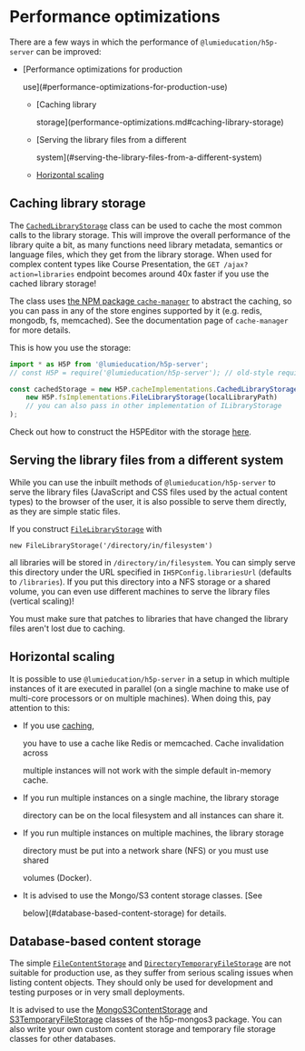 # Performance optimizations

There are a few ways in which the performance of `@lumieducation/h5p-server` can be improved:

* \[Performance optimizations for production

  use\]\(\#performance-optimizations-for-production-use\)

  * \[Caching library

    storage\]\(performance-optimizations.md\#caching-library-storage\)

  * \[Serving the library files from a different

    system\]\(\#serving-the-library-files-from-a-different-system\)

  * [Horizontal scaling](performance-optimizations.md#horizontal-scaling)

## Caching library storage

The [`CachedLibraryStorage`](https://github.com/Lumieducation/H5P-Nodejs-library/tree/56e0dbf70c9665c46f0c5912b55d593c0e642763/packages/h5p-server/implementation/cache/CachedLibraryStorage.ts) class can be used to cache the most common calls to the library storage. This will improve the overall performance of the library quite a bit, as many functions need library metadata, semantics or language files, which they get from the library storage. When used for complex content types like Course Presentation, the `GET /ajax?action=libraries` endpoint becomes around 40x faster if you use the cached library storage!

The class uses [the NPM package `cache-manager`](https://www.npmjs.com/package/cache-manager) to abstract the caching, so you can pass in any of the store engines supported by it \(e.g. redis, mongodb, fs, memcached\). See the documentation page of `cache-manager` for more details.

This is how you use the storage:

```javascript
import * as H5P from '@lumieducation/h5p-server';
// const H5P = require('@lumieducation/h5p-server'); // old-style require alternative

const cachedStorage = new H5P.cacheImplementations.CachedLibraryStorage(
    new H5P.fsImplementations.FileLibraryStorage(localLibraryPath)
    // you can also pass in other implementation of ILibraryStorage
);
```

Check out how to construct the H5PEditor with the storage [here](../usage/h5p-editor-constructor.md).

## Serving the library files from a different system

While you can use the inbuilt methods of `@lumieducation/h5p-server` to serve the library files \(JavaScript and CSS files used by the actual content types\) to the browser of the user, it is also possible to serve them directly, as they are simple static files.

If you construct [`FileLibraryStorage`](https://github.com/Lumieducation/H5P-Nodejs-library/tree/56e0dbf70c9665c46f0c5912b55d593c0e642763/packages/h5p-server/implementation/fs/ileLibraryStorage.ts) with

`new FileLibraryStorage('/directory/in/filesystem')`

all libraries will be stored in `/directory/in/filesystem`. You can simply serve this directory under the URL specified in `IH5PConfig.librariesUrl` \(defaults to `/libraries`\). If you put this directory into a NFS storage or a shared volume, you can even use different machines to serve the library files \(vertical scaling\)!

You must make sure that patches to libraries that have changed the library files aren't lost due to caching.

## Horizontal scaling

It is possible to use `@lumieducation/h5p-server` in a setup in which multiple instances of it are executed in parallel \(on a single machine to make use of multi-core processors or on multiple machines\). When doing this, pay attention to this:

* If you use [caching](performance-optimizations.md#caching-library-storage),

  you have to use a cache like Redis or memcached. Cache invalidation across

  multiple instances will not work  with the simple default in-memory cache.

* If you run multiple instances on a single machine, the library storage

  directory can be on the local filesystem and all instances can share it.

* If you run multiple instances on multiple machines, the library storage

  directory must be put into a network share \(NFS\) or you must use shared

  volumes \(Docker\).

* It is advised to use the Mongo/S3 content storage classes. \[See

  below\]\(\#database-based-content-storage\) for details.

## Database-based content storage

The simple [`FileContentStorage`](https://github.com/Lumieducation/H5P-Nodejs-library/tree/56e0dbf70c9665c46f0c5912b55d593c0e642763/packages/h5p-server/implementation/fs/FileContentStorage.ts) and [`DirectoryTemporaryFileStorage`](https://github.com/Lumieducation/H5P-Nodejs-library/tree/56e0dbf70c9665c46f0c5912b55d593c0e642763/packages/h5p-server/implementation/fs/DirectoryTemporaryFileStorage.ts) are not suitable for production use, as they suffer from serious scaling issues when listing content objects. They should only be used for development and testing purposes or in very small deployments.

It is advised to use the [MongoS3ContentStorage](../npm-packages/h5p-mongos3/mongo-s3-content-storage.md) and [S3TemporaryFileStorage](../npm-packages/h5p-mongos3/s3-temporary-file-storage.md) classes of the h5p-mongos3 package. You can also write your own custom content storage and temporary file storage classes for other databases.

